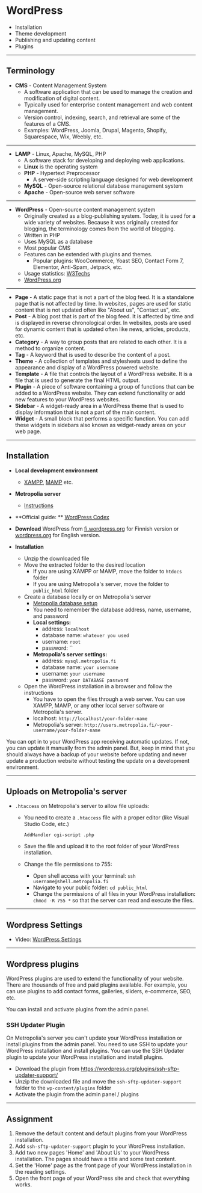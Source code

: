 # WordPress

- Installation
- Theme development
- Publishing and updating content
- Plugins

---

## Terminology

- **CMS** - Content Management System
  - A software application that can be used to manage the creation and modification of digital content.
  - Typically used for enterprise content management and web content management.
  - Version control, indexing, search, and retrieval are some of the features of a CMS.
  - Examples: WordPress, Joomla, Drupal, Magento, Shopify, Squarespace, Wix, Weebly, etc.

---

- **LAMP** - Linux, Apache, MySQL, PHP
  - A software stack for developing and deploying web applications.
  - **Linux** is the operating system
  - **PHP** - Hypertext Preprocessor
    - A server-side scripting language designed for web development
  - **MySQL** - Open-source relational database management system
  - **Apache** - Open-source web server software

---

- **WordPress** - Open-source content management system
  - Originally created as a blog-publishing system. Today, it is used for a wide variety of websites. Because it was
    originally created for blogging, the terminology comes from the world of blogging.
  - Written in PHP
  - Uses MySQL as a database
  - Most popular CMS
  - Features can be extended with plugins and themes.
    - Popular plugins: WooCommerce, Yoast SEO, Contact Form 7, Elementor, Anti-Spam, Jetpack, etc.
  - Usage statistics: [W3Techs](https://w3techs.com/technologies/details/cm-wordpress)
  - [WordPress.org](https://wordpress.org/)

---

- **Page** - A static page that is not a part of the blog feed. It is a standalone page that is not affected by time. In
  websites, pages are used for static content that is not updated often like "About us", "Contact us", etc.
- **Post** - A blog post that is part of the blog feed. It is affected by time and is displayed in reverse chronological
  order. In websites, posts are used for dynamic content that is updated often like news, articles, products, etc.
- **Category** - A way to group posts that are related to each other. It is a method to organize content.
- **Tag** - A keyword that is used to describe
  the content of a post.
- **Theme** - A collection of templates and stylesheets used to define the appearance and display of a WordPress powered
  website.
- **Template** - A file that controls the layout of a WordPress website. It is a file that is used to generate the final
  HTML output.
- **Plugin** - A piece of software containing a group of functions that can be added to a WordPress website. They can
  extend functionality or add new features to your WordPress websites.
- **Sidebar** - A widget-ready area in a WordPress theme that is used to display information that is not a part of the
  main
  content.
- **Widget** - A small block that performs a specific function. You can add these widgets in sidebars also known as
  widget-ready areas on your web page.

---

## Installation

- **Local development environment**
  - [XAMPP](https://www.apachefriends.org/download.html), [MAMP](https://www.mamp.info/en/downloads/) etc.
- **Metropolia server**
  - [Instructions](https://metropoliafi-my.sharepoint.com/:v:/g/personal/ilkkamtk_metropolia_fi/EQxwMIi9hJlLi_675cMc2hgBy858Xt0qwVSmIK8d7YCAfA?nav=eyJyZWZlcnJhbEluZm8iOnsicmVmZXJyYWxBcHAiOiJPbmVEcml2ZUZvckJ1c2luZXNzIiwicmVmZXJyYWxBcHBQbGF0Zm9ybSI6IldlYiIsInJlZmVycmFsTW9kZSI6InZpZXciLCJyZWZlcnJhbFZpZXciOiJNeUZpbGVzTGlua0NvcHkifX0&e=XiWJOI)
- **Official guide:
  ** [WordPress Codex](https://developer.wordpress.org/advanced-administration/before-install/howto-install/)
- **Download** WordPress from [fi.wordpress.org](https://fi.wordpress.org/) for Finnish version
  or [wordpress.org](https://wordpress.org/) for English version.
- **Installation**

  - Unzip the downloaded file
  - Move the extracted folder to the desired location
    - If you are using XAMPP or MAMP, move the folder to `htdocs` folder
    - If you are using Metropolia's server, move the folder to `public_html` folder
  - Create a database locally or on Metropolia's server
    - [Metopolia database setup](https://amme.metropolia.fi/mysql/)
    - You need to remember the database address, name, username, and password
    - **Local settings:**
      - address: `localhost`
      - database name: `whatever you used`
      - username: `root`
      - password: ``
    - **Metropolia's server settings:**
      - address: `mysql.metropolia.fi`
      - database name: `your username`
      - username: `your username`
      - password: `your DATABASE password`
  - Open the WordPress installation in a browser and follow the instructions
    - You have to open the files through a web server. You can use XAMPP, MAMP, or any other local server software
      or Metropolia's server.
    - localhost: `http://localhost/your-folder-name`
    - Metropolia's server: `http://users.metropolia.fi/~your-username/your-folder-name`

You can opt in to your WordPress app receiving automatic updates. If not, you can update it manually from the admin panel. But, keep in mind
that you should always have a backup of your website before updating and never update a production website without
testing the update on a development environment.

---

## Uploads on Metropolia's server

- `.htaccess` on Metropolia's server to allow file uploads:

  - You need to create a `.htaccess` file with a proper editor (like Visual Studio Code, etc.)

    ```apacheconfig
    AddHandler cgi-script .php
    ```

  - Save the file and upload it to the root folder of your WordPress installation.
  - Change the file permissions to 755:
    - Open shell access with your terminal: `ssh username@shell.metropolia.fi`
    - Navigate to your public folder: `cd public_html`
    - Change the permissions of all files in your WordPress installation: `chmod -R 755 *` so that the server
      can read and execute the files.

---

## Wordpress Settings

- Video: [WordPress Settings](https://metropoliafi-my.sharepoint.com/:v:/g/personal/ilkkamtk_metropolia_fi/ETRDffBPuydIiNgMcxoKjh4B5tFTx96C46yp2PJPNEexkw?nav=eyJyZWZlcnJhbEluZm8iOnsicmVmZXJyYWxBcHAiOiJPbmVEcml2ZUZvckJ1c2luZXNzIiwicmVmZXJyYWxBcHBQbGF0Zm9ybSI6IldlYiIsInJlZmVycmFsTW9kZSI6InZpZXciLCJyZWZlcnJhbFZpZXciOiJNeUZpbGVzTGlua0NvcHkifX0&e=MCEsuX)

---

## Wordpress plugins

WordPress plugins are used to extend the functionality of your website. There are thousands of free and paid plugins available. For example, you can use plugins to add contact forms, galleries, sliders, e-commerce, SEO, etc.

You can install and activate plugins from the admin panel.

### SSH Updater Plugin

On Metropolia's server you can't update your WordPress installation or install plugins from the admin panel. You need to use SSH to update your WordPress installation and install plugins. You can use the SSH Updater plugin to update your WordPress installation and install plugins.

- Download the plugin from <https://wordpress.org/plugins/ssh-sftp-updater-support/>
- Unzip the downloaded file and move the `ssh-sftp-updater-support` folder to the `wp-content/plugins` folder
- Activate the plugin from the admin panel / plugins

---

## Assignment

1. Remove the default content and default plugins from your WordPress installation.
2. Add `ssh-sftp-updater-support` plugin to your WordPress installation.
3. Add two new pages 'Home' and 'About Us' to your WordPress installation. The pages should have a title and some text content.
4. Set the 'Home' page as the front page of your WordPress installation in the reading settings.
5. Open the front page of your WordPress site and check that everything works.
